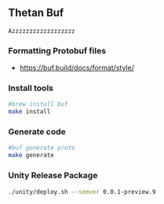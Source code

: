## Thetan Buf
`Azzzzzzzzzzzzzzzzzz`

### Formatting Protobuf files
- https://buf.build/docs/format/style/

### Install tools
```sh
#brew install buf
make install
```

### Generate code
```sh
#buf generate proto
make generate
```

### Unity Release Package
```sh
./unity/deploy.sh --semver 0.0.1-preview.9
```


